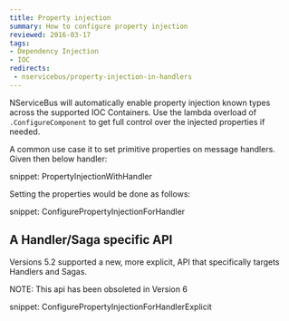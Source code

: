 ```yaml
---
title: Property injection
summary: How to configure property injection
reviewed: 2016-03-17
tags:
- Dependency Injection
- IOC
redirects:
 - nservicebus/property-injection-in-handlers
---
```


NServiceBus will automatically enable property injection known types across the supported IOC Containers. Use the lambda overload of `.ConfigureComponent` to get full control over the injected properties if needed.

A common use case it to set primitive properties on message handlers. Given then below handler:

snippet: PropertyInjectionWithHandler

Setting the properties would be done as follows:

snippet: ConfigurePropertyInjectionForHandler

## A Handler/Saga specific API

Versions 5.2 supported a new, more explicit, API that specifically targets Handlers and Sagas.

NOTE: This api has been obsoleted in Version 6

snippet: ConfigurePropertyInjectionForHandlerExplicit
